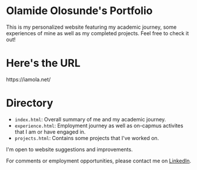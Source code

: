<h1>Olamide Olosunde's Portfolio</h1>
<p>This is my personalized website featuring my academic journey, some experiences of mine as well as my completed projects. Feel free to check it out!</p>

<h1>Here's the URL</h1>
https://iamola.net/

<h1>Directory</h1>
<ul>
  <li><code>index.html</code>: Overall summary of me and my academic journey.</li>
  <li><code>experience.html</code>: Employment journey as well as on-capmus activites that I am or have engaged in.</li>
  <li><code>projects.html</code>: Contains some projects that I've worked on.</li>
</ul>

<p>I'm open to website suggestions and improvements.</p>

For comments or employment opportunities, please contact me on [LinkedIn](https://www.linkedin.com/in/olamide-olosunde-42a9b32aa).
